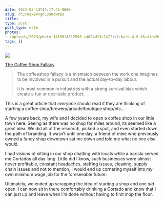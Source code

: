 ```yaml
---
date: 2023-03-13T14:17:45-0600
slug: ch376qx9vvgn58u0cwtes
title: 
type: post
post_type: note
photos:
- /uploads/2023/photo-1453614512568-c4024d13c247?ixlib=rb-4.0.3&ixid=MnwxMjA3fDB8MHxwaG90by1wYWdlfHx8fGVufDB8fHx8&auto=format&fit=crop&w=2664&q=80
tags: []
---
```

![](/uploads/2023/photo-1453614512568-c4024d13c247?ixlib=rb-4.0.3&ixid=MnwxMjA3fDB8MHxwaG90by1wYWdlfHx8fGVufDB8fHx8&auto=format&fit=crop&w=2664&q=80)


[The Coffee Shop Fallacy](https://web.archive.org/web/20160304085903/http://thestartuptoolkit.com/blog/2011/10/the_coffeeshop_fallacy/)



> 
> The coffeeshop fallacy is a mismatch between the work one imagines to be involved in a pursuit and the actual day-to-day labour.
> 
> 
> It is most common in industries with a strong survival bias which create a fun or desirable product.
> 
> 
> 


This is a great article that *everyone* should read if they are thinking of starting a coffee shop/brewery/arcade/boutique shop/etc…


A few years back, my wife and I decided to open a coffee shop in our little town here. Seeing as there was no shop for miles around, its seemed like a great idea. We did all of the research, picked a spot, and even started down the path of branding. It wasn’t until one day, a friend of mine who previously owned a fancy shop downtown sat me down and told me what no one else would.


I had visions of sitting in our shop chatting with locals while a barista served me Cortados all day long. Little did I know, such businesses were almost never profitable, constant headaches, staffing issues, cleaning, supply chain issues and not to mention, I would end up cornering myself into my own minimum wage job for the foreseeable future.


Ultimately, we ended up scrapping the idea of starting a shop and one *did* open. I can now sit in there comfortably drinking a Cortado and know that I can just up and leave when I’m done without having to first mop the floor.



